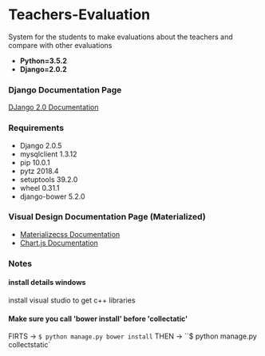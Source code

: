 # Teachers-Evaluation

System for the students to make evaluations about the teachers and compare with other evaluations

-   **Python=3.5.2**
-   **Django=2.0.2**

### Django Documentation Page

 [DJango 2.0 Documentation](https://docs.djangoproject.com/en/2.0/)

### Requirements

-   Django        2.0.5
-   mysqlclient   1.3.12
-   pip           10.0.1
-   pytz          2018.4
-   setuptools    39.2.0
-   wheel         0.31.1
-   django-bower  5.2.0

### Visual Design Documentation Page (Materialized)

- [Materializecss Documentation](https://materializecss.com/getting-started.html)
- [Chart.js Documentation](http://www.chartjs.org/docs/latest/)


### Notes

#### install details windows

install visual studio to get c++ libraries

#### Make sure you call 'bower install' before 'collectatic'

FIRTS -> `$ python manage.py bower install` THEN -> ``$ python manage.py collectstatic`
